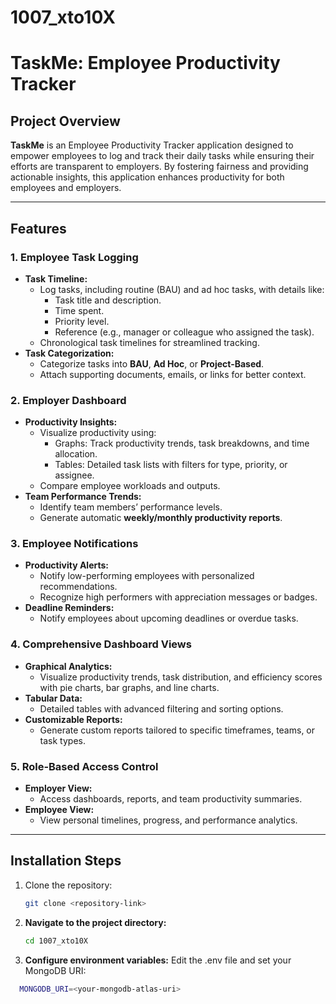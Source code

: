 # 1007_xto10X
# TaskMe: Employee Productivity Tracker

## Project Overview

**TaskMe** is an Employee Productivity Tracker application designed to empower employees to log and track their daily tasks while ensuring their efforts are transparent to employers. By fostering fairness and providing actionable insights, this application enhances productivity for both employees and employers.

---

## Features

### 1. Employee Task Logging
- **Task Timeline:**
  - Log tasks, including routine (BAU) and ad hoc tasks, with details like:
    - Task title and description.
    - Time spent.
    - Priority level.
    - Reference (e.g., manager or colleague who assigned the task).
  - Chronological task timelines for streamlined tracking.
- **Task Categorization:**
  - Categorize tasks into **BAU**, **Ad Hoc**, or **Project-Based**.
  - Attach supporting documents, emails, or links for better context.

### 2. Employer Dashboard
- **Productivity Insights:**
  - Visualize productivity using:
    - Graphs: Track productivity trends, task breakdowns, and time allocation.
    - Tables: Detailed task lists with filters for type, priority, or assignee.
  - Compare employee workloads and outputs.
- **Team Performance Trends:**
  - Identify team members’ performance levels.
  - Generate automatic **weekly/monthly productivity reports**.

### 3. Employee Notifications
- **Productivity Alerts:**
  - Notify low-performing employees with personalized recommendations.
  - Recognize high performers with appreciation messages or badges.
- **Deadline Reminders:**
  - Notify employees about upcoming deadlines or overdue tasks.

### 4. Comprehensive Dashboard Views
- **Graphical Analytics:**
  - Visualize productivity trends, task distribution, and efficiency scores with pie charts, bar graphs, and line charts.
- **Tabular Data:**
  - Detailed tables with advanced filtering and sorting options.
- **Customizable Reports:**
  - Generate custom reports tailored to specific timeframes, teams, or task types.

### 5. Role-Based Access Control
- **Employer View:**
  - Access dashboards, reports, and team productivity summaries.
- **Employee View:**
  - View personal timelines, progress, and performance analytics.

---

## Installation Steps

1. Clone the repository:
   ```bash
   git clone <repository-link>

2. **Navigate to the project directory:**
   ```bash
   cd 1007_xto10X
3. **Configure environment variables:**
  Edit the .env file and set your MongoDB URI:
  ```bash
    MONGODB_URI=<your-mongodb-atlas-uri>
